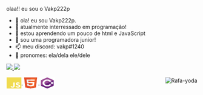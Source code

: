 olaa!! eu sou o Vakp222p

- 👋 ola! eu sou Vakp222p.
- 👀 atualmente interressado em programação!
- 🌱 estou aprendendo um pouco de html e JavaScript
- 💞️ sou uma programadora junior!
- 📫 meu discord: vakp#1240
- 👀 pronomes: ela/dela ele/dele

<div>
  <a href="https://github.com/Vakp222p">
  <img height="180em" src="https://github-readme-stats.vercel.app/api?username=Vakp222p&show_icons=true&theme=dark&include_all_commits=true&count_private=true"/>
  <img height="180em" src="https://github-readme-stats.vercel.app/api/top-langs/?username=Vakp222p&layout=compact&langs_count=7&theme=dark"/>

    
<div style="display: inline_block"><br>
  <img align="center" alt="Rafa-Js" height="30" width="40" src="https://raw.githubusercontent.com/devicons/devicon/master/icons/javascript/javascript-plain.svg">
  <img align="center" alt="Rafa-HTML" height="30" width="40" src="https://raw.githubusercontent.com/devicons/devicon/master/icons/html5/html5-original.svg">
  <img align="center" alt="Rafa-CSS" height="30" width="40" src="https://raw.githubusercontent.com/devicons/devicon/master/icons/csharp/csharp-original.svg">
    <img align="right" alt="Rafa-yoda" src="">
</div>
  
